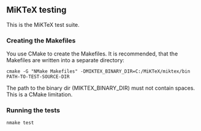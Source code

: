 ## MiKTeX testing

This is the MiKTeX test suite.

### Creating the Makefiles

You use CMake to create the Makefiles. It is recommended, that the Makefiles are written into a
separate directory:

    cmake -G "NMake Makefiles" -DMIKTEX_BINARY_DIR=C:/MiKTeX/miktex/bin PATH-TO-TEST-SOURCE-DIR

The path to the binary dir (MIKTEX_BINARY_DIR) must not contain spaces. This is a CMake limitation.

### Running the tests

    nmake test
